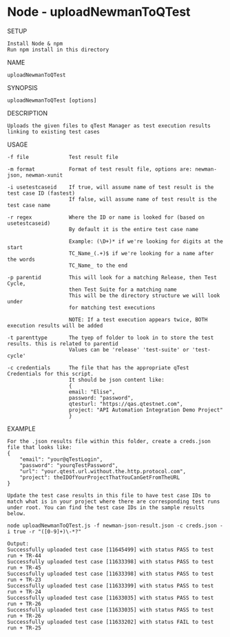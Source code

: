 # Node - uploadNewmanToQTest

SETUP

	Install Node & npm
    Run npm install in this directory

NAME

    uploadNewmanToQTest

SYNOPSIS

    uploadNewmanToQTest [options]

DESCRIPTION

    Uploads the given files to qTest Manager as test execution results linking to existing test cases

USAGE

    -f file             Test result file

    -m format           Format of test result file, options are: newman-json, newman-xunit

    -i usetestcaseid    If true, will assume name of test result is the test case ID (fastest)
                        If false, will assume name of test result is the test case name

    -r regex            Where the ID or name is looked for (based on usetestcaseid)
                        By default it is the entire test case name

                        Example: (\D+)* if we're looking for digits at the start
                        TC_Name_(.+)$ if we're looking for a name after the words 
                        TC_Name_ to the end

    -p parentid         This will look for a matching Release, then Test Cycle, 
                        then Test Suite for a matching name
                        This will be the directory structure we will look under
                        for matching test executions

                        NOTE: If a test execution appears twice, BOTH execution results will be added
    
    -t parenttype       The tyep of folder to look in to store the test results. this is related to parentid
                        Values can be 'release' 'test-suite' or 'test-cycle'
    
    -c credentials      The file that has the appropriate qTest Credentials for this script.
                        It should be json content like:
                        {
                        email: "Elise",
                        password: "password",
                        qtesturl: "https://qas.qtestnet.com",
                        project: "API Automation Integration Demo Project"
                        }

EXAMPLE

	For the .json results file within this folder, create a creds.json file that looks like:	    
	{
    	"email": "your@qTestLogin",
        "password": "yourqTestPassword",
        "url": "your.qtest.url.without.the.http.protocol.com",
        "project": theIDOfYourProjectThatYouCanGetFromTheURL
    }
    
    Update the test case results in this file to have test case IDs to match what is in your project where there are corresponding test runs under root. You can find the test case IDs in the sample results below.
    
	node uploadNewmanToQTest.js -f newman-json-result.json -c creds.json -i true -r "([0-9]+)\-*?"
    
    Output:
    Successfully uploaded test case [11645499] with status PASS to test run + TR-44
	Successfully uploaded test case [11633398] with status PASS to test run + TR-45
	Successfully uploaded test case [11633398] with status PASS to test run + TR-23
	Successfully uploaded test case [11633399] with status PASS to test run + TR-24
	Successfully uploaded test case [11633035] with status PASS to test run + TR-26
	Successfully uploaded test case [11633035] with status PASS to test run + TR-26
	Successfully uploaded test case [11633202] with status FAIL to test run + TR-25

